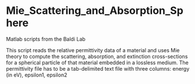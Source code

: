 # Mie_Scattering_and_Absorption_Sphere
Matlab scripts from the Baldi Lab

This script reads the relative permittivity data of a material and uses Mie theory to compute the scattering, absorption, and extinction cross-sections for a spherical particle of that material embedded in a lossless medium.
The permittivity file has to be a tab-delimited text file with three columns: energy (in eV), epsilon1, epsilon2
